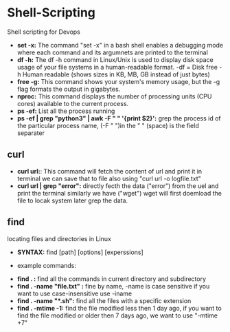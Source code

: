 # Shell-Scripting
Shell scripting for Devops

- **set -x:**
  The command "set -x" in a bash shell enables a debugging mode where each command and its argumnets are printed to the terminal
- **df -h:**
  The df -h command in Linux/Unix is used to display disk space usage of your file systems in a human-readable format.
  -df = Disk free
  -h Human readable  (shows sizes in KB, MB, GB instead of just bytes)
- **free -g:**  This command shows your system's memory usage, but the -g flag formats the output in gigabytes.
- **nproc:** This command displays the number of processing units (CPU cores) available to the current process.
- **ps -ef:** List all the process running
- **ps -ef | grep "python3" | awk -F " " '{print $2}':** grep the process id of the particular process name,  (-F " ")in the " " (space) is the field separater 

## curl 
- **curl url:**: This command will fetch the content of url and print it in terminal we can save that to file also using "curl url -o logfile.txt"
- **curl url | grep "error":** directly fecth the data ("error") from the uel and print the terminal similarly we have ("wget") wget will first doemload the file to locak system later grep the data.

## find
 locating files and directories in Linux
 - **SYNTAX:**
 find [path] [options] [experssions]
 * example commands: 
 - **find . :** find all the commands in current directory and subdirectory
 - **find . -name "file.txt" :** fine by name, -name is case sensitive if you want to use case-insensitive use -iname
 - **find . -name "*.sh":** find all the files with a specific extension
 - **find . -mtime -1:** find the file modified less then 1 day ago, if you want to find the file modified or older then 7 days ago, we want to use "-mtime +7"
 
 



  

